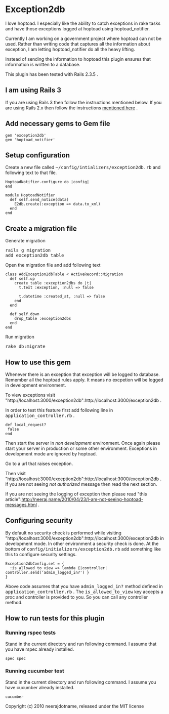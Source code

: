 # Exception2db #

I love hoptoad. I especially like the ability to catch exceptions in rake tasks and have those exceptions logged at hoptoad using hoptoad_notifier.

Currently I am working on a government project where hoptoad can not be used. Rather than writing code that captures all the information about exception, I am letting hoptoad_notifier do all the heavy lifting.

Instead of sending the information to hoptoad this plugin ensures that information is written to a database.

This plugin has been tested with Rails 2.3.5 .

## I am using Rails 3 ##

If you are using Rails 3 then follow the instructions mentioned below. If you are using Rails 2.x  then follow the instructions [mentioned here]() .

## Add necessary gems  to Gem file ##

    gem 'exception2db'
    gem 'hoptoad_notifier'


## Setup configuration ## 

Create a new file called <tt>~/config/intializers/exception2db.rb</tt> and following text to that file.

    HoptoadNotifier.configure do |config|
    end

    module HoptoadNotifier
      def self.send_notice(data)
        E2db.create(:exception => data.to_xml)
      end
    end

## Create a migration file ##

Generate migration <pre>rails g migration add_exception2db_table</pre> 

Open the migration file and add following text

    class AddException2dbTable < ActiveRecord::Migration
      def self.up
        create_table :exception2dbs do |t|
          t.text :exception, :null => false

          t.datetime :created_at, :null => false
        end
      end

      def self.down
        drop_table :exception2dbs
      end
    end

Run migration <pre>rake db:migrate</pre> 


## How to use this gem ##

Whenever there is an exception that exception will be logged to database. Remember all the hoptoad rules apply. It means no excpetion will be logged in development environment.

To view exceptions visit "http://localhost:3000/exception2db":http://localhost:3000/exception2db .

In order to test this feature first add following line in <tt>application_controller.rb</tt> .

    def local_request?
     false
    end

Then start the server in *non development* environment. Once again please start your server in production
or some other environment. Exceptions in development mode are ignored by hoptoad. 

Go to a url that raises exception.

Then visit "http://localhost:3000/exception2db":http://localhost:3000/exception2db . If you are not seeing *not authorized* message then read the next section.

If you are not seeing the logging of exception then please read "this article":http://neeraj.name/2010/04/23/I-am-not-seeing-hoptoad-messages.html .

##  Configuring security ##

By default no security check is performed while visiting "http://localhost:3000/exception2db":http://localhost:3000/exception2db in development mode. In other environment a security check is done. At the bottom of <tt>config/initializers/exception2db.rb</tt> add something like this to configure security settings.

    Exception2dbConfig.set = {
      :is_allowed_to_view => lambda {|controller| controller.send('admin_logged_in?') }
    }

Above code assumes that you have <tt>admin_logged_in?</tt> method defined in <tt>application_controller.rb</tt> . The <tt>is_allowed_to_view</tt> key accepts a proc and controller is provided to you. So you can call any controller method.

##  How to run tests for this plugin ##

### Running rspec tests ###

Stand in the current directory and run following command. I assume that you have rspec already installed.

    spec spec

### Running cucumber test ###

Stand in the current directory and run following command. I assume you have cucumber already installed.

    cucumber


Copyright (c) 2010 neerajdotname, released under the MIT license
